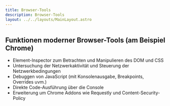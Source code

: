 ```yaml
---
title: Browser-Tools
description: Browser-Tools
layout: ../../layouts/MainLayout.astro
---
```


## Funktionen moderner Browser-Tools (am Beispiel Chrome)

- Element-Inspector zum Betrachten und Manipulieren des DOM und CSS
- Untersuchung der Netzwerkaktivität und Steuerung der Netzwerkbedingungen
- Debuggen von JavaScript (mit Konsolenausgabe, Breakpoints, Overrides uvm.)
- Direkte Code-Ausführung über die Console
- Erweiterung um Chrome Addons wie Requestly und Content-Security-Policy
